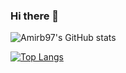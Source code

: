 ### Hi there 👋
![Amirb97's GitHub stats](https://github-readme-stats.vercel.app/api?username=amirb97&show_icons=true&theme=radical&hide=contribs,prs)

[![Top Langs](https://github-readme-stats.vercel.app/api/top-langs/?username=amirb97&show_icons=true&theme=radical)](https://github.com/amirb97/github-readme-stats)
